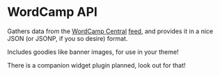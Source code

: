 # WordCamp API

Gathers data from the [WordCamp Central](http://central.wordcamp.org/) [feed](http://central.wordcamp.org/feed/), and provides it in a nice JSON (or JSONP, if you so desire) format.

Includes goodies like banner images, for use in your theme!

There is a companion widget plugin planned, look out for that!

